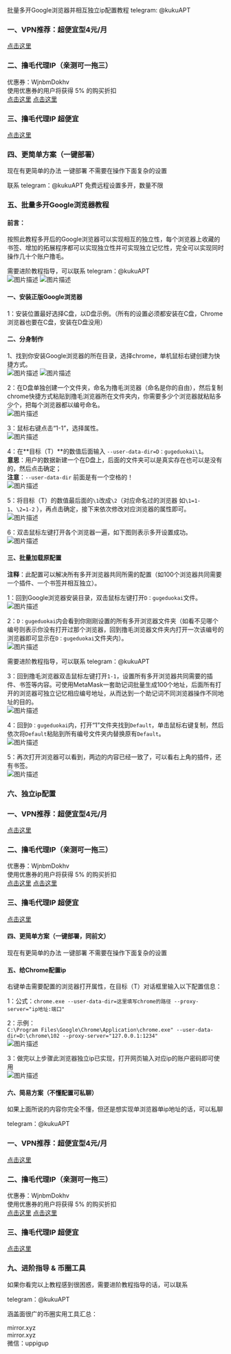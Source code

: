 批量多开Google浏览器并相互独立ip配置教程
telegram: @kukuAPT  

### 一、VPN推荐：超便宜型4元/月  
[点击这里](https://mitce.net/aff.php?aff=19005)   


### 二、撸毛代理IP（亲测可一拖三）  
优惠券：WjnbmDokhv  
使用优惠券的用户将获得 5% 的购买折扣  
[点击这里](https://proxy6.net/?r=454495)
[点击这里](https://proxy6.net/a/454495)


### 三、撸毛代理IP  超便宜
[点击这里](https://www.webshare.io/?referral_code=8nsq1kjzom8f)


### 四、更简单方案（一键部署）  
现在有更简单的办法 一键部署 不需要在操作下面复杂的设置  

联系 telegram：@kukuAPT 免费远程设置多开，数量不限  


### 五、批量多开Google浏览器教程  
#### 前言：  
按照此教程多开后的Google浏览器可以实现相互的独立性，每个浏览器上收藏的书签、增加的拓展程序都可以实现独立性并可实现独立记忆性，完全可以实现同时操作几十个账户撸毛。  

需要进阶教程指导，可以联系 telegram：@kukuAPT  
![图片描述](https://github.com/absbsa/DKIP/blob/main/1.png)
![图片描述](https://github.com/absbsa/DKIP/blob/main/2.png)

#### 一、安装正版Google浏览器  
1：安装位置最好选择C盘，以D盘示例。（所有的设置必须都安装在C盘，Chrome浏览器也要在C盘，安装在D盘没用）  


#### 二、分身制作  
1、找到你安装Google浏览器的所在目录，选择chrome，单机鼠标右键创建为快捷方式。  
![图片描述](https://github.com/absbsa/DKIP/blob/main/3.png)
![图片描述](https://github.com/absbsa/DKIP/blob/main/4.png)

2：在D盘单独创建一个文件夹，命名为撸毛浏览器（命名是你的自由），然后复制chrome快捷方式粘贴到撸毛浏览器所在文件夹内，你需要多少个浏览器就粘贴多少个，把每个浏览器都以编号命名。  
![图片描述](https://github.com/absbsa/DKIP/blob/main/5.png)

3：鼠标右键点击“1-1”，选择属性。  
![图片描述](https://github.com/absbsa/DKIP/blob/main/6.png)

4：在**目标（T）**的数值后面输入 `--user-data-dir=D：gugeduokai\1`。  
   **意思**：用户的数据新建一个在D盘上，后面的文件夹可以是真实存在也可以是没有的，然后点击确定；  
   **注意**：`--user-data-dir` 前面是有一个空格的！  
![图片描述](https://github.com/absbsa/DKIP/blob/main/7.png)

5：将目标（T）的数值最后面的`\1`改成`\2`（对应命名过的浏览器 如`\1=1-1`、`\2=1-2` ），再点击确定，接下来依次修改对应浏览器的属性即可。  
![图片描述](https://github.com/absbsa/DKIP/blob/main/8.png)

6：双击鼠标左键打开各个浏览器一遍，如下图则表示多开设置成功。  
![图片描述](https://github.com/absbsa/DKIP/blob/main/9.png)

#### 三、批量加载原配置  
**注释**：此配置可以解决所有多开浏览器共同所需的配置（如100个浏览器共同需要一个插件、一个书签并相互独立）。  

1：回到Google浏览器安装目录，双击鼠标左键打开`D：gugeduokai`文件。  
![图片描述](https://github.com/absbsa/DKIP/blob/main/10.png)

2：`D：gugeduokai`内会看到你刚刚设置的所有多开浏览器文件夹（如看不见哪个编号则表示你没有打开过那个浏览器，回到撸毛浏览器文件夹内打开一次该编号的浏览器即可显示在`D：gugeduokai`文件夹内）。  
![图片描述](https://github.com/absbsa/DKIP/blob/main/11.png)

需要进阶教程指导，可以联系 telegram：@kukuAPT  

3：回到撸毛浏览器双击鼠标左键打开`1-1`，设置所有多开浏览器共同需要的插件、书签等内容。可使用MetaMask一套助记词批量生成100个地址，后面所有打开的浏览器可独立记忆相应编号地址，从而达到一个助记词不同浏览器操作不同地址的目的。  
![图片描述](https://github.com/absbsa/DKIP/blob/main/12.png)

4：回到`D：gugeduokai`内，打开“1”文件夹找到`Default`，单击鼠标右键复制，然后依次将`Default`粘贴到所有编号文件夹内替换原有`Default`。  
![图片描述](https://github.com/absbsa/DKIP/blob/main/13.png)

5：再次打开浏览器可以看到，两边的内容已经一致了，可以看右上角的插件，还有书签。  
![图片描述](https://github.com/absbsa/DKIP/blob/main/14.png)

### 六、独立ip配置  
### 一、VPN推荐：超便宜型4元/月  
[点击这里](https://mitce.net/aff.php?aff=19005)   


### 二、撸毛代理IP（亲测可一拖三）  
优惠券：WjnbmDokhv  
使用优惠券的用户将获得 5% 的购买折扣  
[点击这里](https://proxy6.net/?r=454495)
[点击这里](https://proxy6.net/a/454495)


### 三、撸毛代理IP  超便宜
[点击这里](https://www.webshare.io/?referral_code=8nsq1kjzom8f)


#### 四、更简单方案（一键部署，同前文）  
现在有更简单的办法 一键部署 不需要在操作下面复杂的设置  


#### 五、给Chrome配置ip  
右键单击需要配置的浏览器打开属性，在目标（T）对话框里输入以下配置信息：  

1：公式：`chrome.exe --user-data-dir=这里填写chrome的路径 --proxy-server="ip地址:端口"`  

2：示例：  
`C:\Program Files\Google\Chrome\Application\chrome.exe" --user-data-dir=D:\chrome\102 --proxy-server="127.0.0.1:1234"`  
![图片描述](https://github.com/absbsa/DKIP/blob/main/15.png)

3：做完以上步骤此浏览器独立ip已实现，打开网页输入对应ip的账户密码即可使用  
![图片描述](https://github.com/absbsa/DKIP/blob/main/16.png)

#### 六、简易方案（不懂配置可私聊）  
如果上面所说的内容你完全不懂，但还是想实现单浏览器单ip地址的话，可以私聊  

telegram：@kukuAPT  


### 一、VPN推荐：超便宜型4元/月  
[点击这里](https://mitce.net/aff.php?aff=19005)   


### 二、撸毛代理IP（亲测可一拖三）  
优惠券：WjnbmDokhv  
使用优惠券的用户将获得 5% 的购买折扣  
[点击这里](https://proxy6.net/?r=454495)
[点击这里](https://proxy6.net/a/454495)


### 三、撸毛代理IP  超便宜
[点击这里](https://www.webshare.io/?referral_code=8nsq1kjzom8f)

### 九、进阶指导 & 币圈工具  
如果你看完以上教程感到很困惑，需要进阶教程指导的话，可以联系  

telegram：@kukuAPT  

涵盖面很广的币圈实用工具汇总：  

mirror.xyz  
mirror.xyz  
微信：uppigup  
